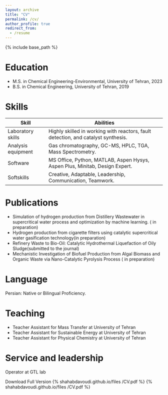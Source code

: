 ```yaml
---
layout: archive
title: "CV"
permalink: /cv/
author_profile: true
redirect_from:
  - /resume
---
```


{% include base_path %}

Education
======
* M.S. in Chemical Engineering-Environmental, University of Tehran, 2023
* B.S. in Chemical Engineering, University of Tehran, 2019

  
Skills
======

| Skill            | Abilities   |
| --------         | ------ | 
| Laboratory skills| Highly skilled in working with reactors, fault detection, and catalyst synthesis.   | 
| Analysis equipment  | Gas chromatography, GC-MS, HPLC, TGA, Mass Spectrometry.   |
| Software  | MS Office, Python, MATLAB, Aspen Hysys, Aspen Plus, Minitab, Design Expert.   |
| Softskills  | Creative, Adaptable, Leadership, Communication, Teamwork.   |

Publications
======
*	Simulation of hydrogen production from Distillery Wastewater in supercritical water process and optimization by machine learning. ( in preparation)
*	Hydrogen production from cigarette filters using catalytic supercritical water gasification technology(in preparation)
*	Refinery Waste to Bio-Oil: Catalytic Hydrothermal Liquefaction of Oily Sludge(submitted to the journal)
*	Mechanistic Investigation of Biofuel Production from Algal Biomass and Organic Waste via Nano-Catalytic Pyrolysis Process ( in preparation)


Language
======
  Persian: Native or Bilingual Proficiency.
  
Teaching
======

* Teacher Assistant for Mass Transfer at University of Tehran 
* Teacher Assistant for Sustainable Energy at University of Tehran 
* Teacher Assistant for Physical Chemistry at University of Tehran 


Service and leadership
======
Operator at GTL lab 

Download Full Version
    {% shahabdavoudi.github.io/files
/CV.pdf %}
  {% shahabdavoudi.github.io/files
/CV.pdf
 %}</ul>
  
